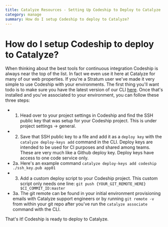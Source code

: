 ```yaml
---
title: Catalyze Resources - Setting Up Codeship to Deploy to Catalyze
category: manage
summary: How do I setup Codeship to deploy to Catalyze?
---
```


# How do I setup Codeship to deploy to Catalyze?

When thinking about the best tools for continuous integration Codeship is always near the top of the list. In fact we even use it here at Catalyze for many of our web properties. If you're a Stratum user we've made it very simple to use Codeship with your environments. The first thing you'll want todo is to make sure you have the latest version of our CLI [here](https://github.com/catalyzeio/cli). Once that's installed and you've associated to your environment, you can follow these three steps:

- 1. Head over to your project settings in Codeship and find the SSH public key that was setup for your Codeship project. This is under project settings -> general.
- 2. Save that SSH public key to a file and add it as a `deploy key` with the `catalyze deploy-keys add` command in the CLI. Deploy keys are intended to be used for CI purposes and shared among teams. These are very much like a Github deploy key. Deploy keys have access to one code service only.
- 2a. Here's an example command `catalyze deploy-keys add codeship ./ssh_key.pub app01`
- 3. Add a custom deploy script to your Codeship project. This custom script only needs one line: `git push {YOUR_GIT_REMOTE_HERE} $CI_COMMIT_ID:master`
- 3a. The git remote can be found in your initial environment provisioning emails with Catalyze support engineers or by running `git remote -v` from within your git repo after you've run the `catalyze associate` command with the CLI.

That's it! Codeship is ready to deploy to Catalyze.
